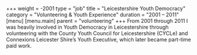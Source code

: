 +++
weight = -2001
type = "job"
title = "Leicestershire Youth Democracy"
category = "Volunteering & Youth Experience"
duration = "2001 &ndash; 2011"
[menu]
  [menu.main]
    parent = "volunteering"
+++
From 2001 through 2011 I was heavily involved in Youth Democracy in Leicestershire through volunteering with the County Youth Council for Leicestershire (CYCLe) and Connexions Leicester Shire’s Youth Executive, which later became part-time paid work.
